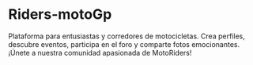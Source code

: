 # Riders-motoGp
Plataforma para entusiastas y corredores de motocicletas. Crea perfiles, descubre eventos, participa en el foro y comparte fotos emocionantes. ¡Únete a nuestra comunidad apasionada de MotoRiders!
